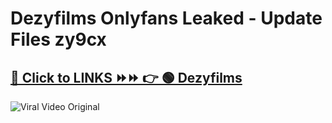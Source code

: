 
 # Dezyfilms Onlyfans Leaked - Update Files zy9cx

## <h2><a href="https://clipsfans.com/Dezyfilms&ref=git">🔗 Click to LINKS ⏩⏩ 👉 🟢 Dezyfilms </a></h2>

<a href="https://clipsfans.com/Dezyfilms&ref=git" rel="nofollow" data-target="animated-image.originalLink"><img src="https://i.ibb.co.com/xMMVF88/686577567.gif" alt="Viral Video Original" style="max-width: 100%; display: inline-block;" data-target="animated-image.originalImage"></a>

